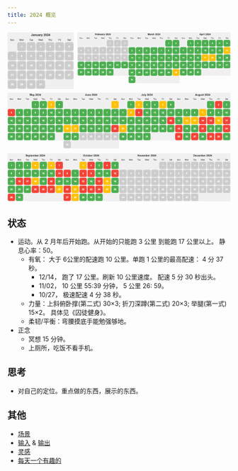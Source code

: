 ```yaml
---
title: 2024 概览
---
```


<div style="display: flex; align-items: flex-start;">
  <img width="150" style="margin-right: 8px" src="./images/2024-01.png" />
  <a href="./2024-02.md" style="background: none;"><img width="150" style="margin-right: 8px" src="./images/2024-02.png" /></a>
  <a href="./2024-03.md" style="background: none;"><img width="150" style="margin-right: 8px" src="./images/2024-03.png" /></a>
  <a href="./2024-04.md" style="background: none;"><img width="150" style="margin-right: 8px" src="./images/2024-04.png" /></a>
</div>

<div style="display: flex; align-items: flex-start; margin-top: 8px">
  <a href="./2024-05.md" style="background: none;"><img width="150" style="margin-right: 8px" src="./images/2024-05.png" /></a>
  <a href="./2024-06.md" style="background: none;"><img width="150" style="margin-right: 8px" src="./images/2024-06.png" /></a>
  <a href="./2024-07.md" style="background: none;"><img width="150" style="margin-right: 8px" src="./images/2024-07.png" /></a>
  <a href="./2024-08.md" style="background: none;"><img width="150" style="margin-right: 8px" src="./images/2024-08.png" /></a>
</div>

<div style="display: flex; align-items: flex-start; margin-top: 8px">
  <a href="./2024-09.md" style="background: none;"><img width="150" style="margin-right: 8px" src="./images/2024-09.png" /></a>
  <a href="./2024-10.md" style="background: none;"><img width="150" style="margin-right: 8px" src="./images/2024-10.png" /></a>
  <a href="./2024-11.md" style="background: none;"><img width="150" style="margin-right: 8px" src="./images/2024-11.png" /></a>
  <a href="./2024-12.md" style="background: none;"><img width="150" style="margin-right: 8px" src="./images/2024-12.png" /></a>
</div>

## 状态
* 运动。从 2 月年后开始跑。从开始的只能跑 3 公里 到能跑 17 公里以上。 静息心率：50。
  * 有氧： 大于 6公里的配速跑 10 公里。单跑 1 公里的最高配速： 4 分 37 秒。
    * 12/14， 跑了 17 公里。刷新 10 公里速度。 配速 5 分 30 秒出头。
    * 11/02， 10 公里 55:39 分钟， 5 公里 26: 59。
    * 10/27， 极速配速 4 分 38 秒。
  * 力量：上斜俯卧撑(第二式) 30×3; 折刀深蹲(第二式) 20×3; 举腿(第一式) 15×2。 具体见《囚徒健身》。
  * 柔韧/平衡：弯腰摸底手能勉强够地。
* 正念
  * 冥想 15 分钟。
  * 上厕所，吃饭不看手机。

## 思考
* 对自己的定位。重点做的东西，展示的东西。

## 其他
* [场景](./scence.md)
* [输入](./in.md) & [输出](./out.md)
* [灵感](./inspiration.md)
* [每天一个有趣的](./fun.md)

